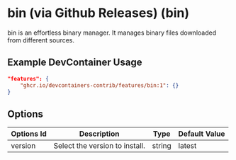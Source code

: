 
# bin (via Github Releases) (bin)

bin is an effortless binary manager. It manages binary files downloaded from different sources.

## Example DevContainer Usage

```json
"features": {
    "ghcr.io/devcontainers-contrib/features/bin:1": {}
}
```

## Options

| Options Id | Description | Type | Default Value |
|-----|-----|-----|-----|
| version | Select the version to install. | string | latest |


